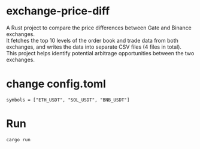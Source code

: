 # exchange-price-diff
 A Rust project to compare the price differences between Gate and Binance exchanges.   
 It fetches the top 10 levels of the order book and trade data from both exchanges, and writes the data into separate CSV files (4 files in total).   
 This project helps identify potential arbitrage opportunities between the two exchanges.

# change config.toml
```
symbols = ["ETH_USDT", "SOL_USDT", "BNB_USDT"]
```

# Run
```
cargo run
```